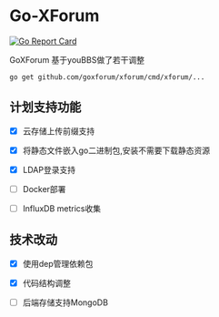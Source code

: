 # Go-XForum
[![Go Report Card](https://goreportcard.com/badge/github.com/goxforum/xforum)](https://goreportcard.com/report/github.com/goxforum/xforum)

GoXForum 基于youBBS做了若干调整

```
go get github.com/goxforum/xforum/cmd/xforum/...
```

## 计划支持功能
- [x] 云存储上传前缀支持
- [x] 将静态文件嵌入go二进制包,安装不需要下载静态资源
- [x] LDAP登录支持
- [ ] Docker部署
- [ ] InfluxDB metrics收集



## 技术改动
- [x] 使用dep管理依赖包
- [x] 代码结构调整
- [ ] 后端存储支持MongoDB

